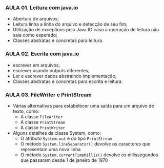 ### AULA 01. Leitura com java.io 
- Abertura de arquivos;
- Leitura linha a linha do arquivo e detecção de seu fim;
- Utilização de exceptions pelo Java IO caso a operação de leitura não saia como esperado;
- Classes abstratas e concretas para leitura.
### AULA 02. Escrita com java.io
- escrever em arquivos;
- escrever usando outputs diferentes;
- Ler e escrever dados abstraindo implementação;
- Classes abstratas e concretas para escrita e leitura.
### AULA 03. FileWriter e PrintStream
- Várias alternativas para estabelecer uma saída para um arquivo de texto, como:
  - A classe `FileWriter`
  - A classe `PrintStream`
  - A classe `PrintWriter`
- Alguns detalhes da classe System, como:
  - O atributo `System.out` é do tipo `PrintStream`
  - O método `System.lineSeparator()` devolve os caracteres que representam uma nova linha
  - O método `System.currentTimeMillis()` devolve os milissegundos que passaram desde 1 de janeiro de 1970